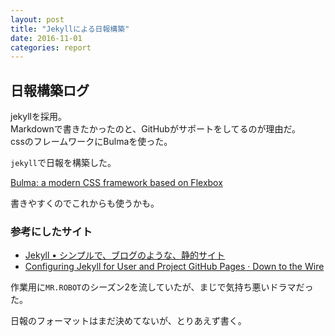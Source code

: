 ```yaml
---
layout: post
title: "Jekyllによる日報構築"
date: 2016-11-01
categories: report
---
```


## 日報構築ログ
jekyllを採用。  
Markdownで書きたかったのと、GitHubがサポートをしてるのが理由だ。  
cssのフレームワークにBulmaを使った。

`jekyll`で日報を構築した。

[Bulma: a modern CSS framework based on Flexbox](http://bulma.io/)

書きやすくのでこれからも使うかも。

### 参考にしたサイト

- [Jekyll • シンプルで、ブログのような、静的サイト](http://jekyllrb-ja.github.io/)
- [Configuring Jekyll for User and Project GitHub Pages · Down to the Wire](http://downtothewire.io/2015/08/15/configuring-jekyll-for-user-and-project-github-pages/)

作業用に`MR.ROBOT`のシーズン2を流していたが、まじで気持ち悪いドラマだった。

日報のフォーマットはまだ決めてないが、とりあえず書く。
